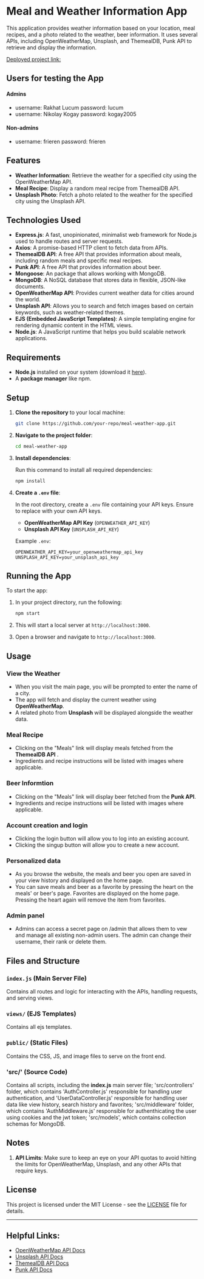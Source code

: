 # Meal and Weather Information App

This application provides weather information based on your location, meal recipes, and a photo related to the weather, beer information. It uses several APIs, including OpenWeatherMap, Unsplash, and ThemealDB, Punk API to retrieve and display the information.

[Deployed project link:](https://backend-148t.onrender.com/)

## Users for testing the App
#### Admins
- username: Rakhat Lucum   password: lucum
- username: Nikolay Kogay  password: kogay2005

#### Non-admins
- username: frieren   password: frieren

## Features

- **Weather Information**: Retrieve the weather for a specified city using the OpenWeatherMap API.
- **Meal Recipe**: Display a random meal recipe from ThemealDB API.
- **Unsplash Photo**: Fetch a photo related to the weather for the specified city using the Unsplash API.

## Technologies Used

- **Express.js**: A fast, unopinionated, minimalist web framework for Node.js used to handle routes and server requests.
- **Axios**: A promise-based HTTP client to fetch data from APIs.
- **ThemealDB API**: A free API that provides information about meals, including random meals and specific meal recipes.
- **Punk API**: A free API that provides information about beer.
- **Mongoose**: An package that allows working with MongoDB.
- **MongoDB**: A NoSQL database that stores data in flexible, JSON-like documents.
- **OpenWeatherMap API**: Provides current weather data for cities around the world.
- **Unsplash API**: Allows you to search and fetch images based on certain keywords, such as weather-related themes.
- **EJS (Embedded JavaScript Templates)**: A simple templating engine for rendering dynamic content in the HTML views.
- **Node.js**: A JavaScript runtime that helps you build scalable network applications.

## Requirements

- **Node.js** installed on your system (download it [here](https://nodejs.org/)).
- A **package manager** like npm.

## Setup

1. **Clone the repository** to your local machine:

    ```bash
    git clone https://github.com/your-repo/meal-weather-app.git
    ```

2. **Navigate to the project folder**:

    ```bash
    cd meal-weather-app
    ```

3. **Install dependencies**:

    Run this command to install all required dependencies:

    ```bash
    npm install
    ```

4. **Create a `.env` file**:

    In the root directory, create a `.env` file containing your API keys. Ensure to replace with your own API keys.

    - **OpenWeatherMap API Key** (`OPENWEATHER_API_KEY`)
    - **Unsplash API Key** (`UNSPLASH_API_KEY`)

    Example `.env`:

    ```
    OPENWEATHER_API_KEY=your_openweathermap_api_key
    UNSPLASH_API_KEY=your_unsplash_api_key
    ```

## Running the App

To start the app:

1. In your project directory, run the following:

    ```bash
    npm start
    ```

2. This will start a local server at `http://localhost:3000`.

3. Open a browser and navigate to `http://localhost:3000`.

## Usage

### View the Weather
- When you visit the main page, you will be prompted to enter the name of a city.
- The app will fetch and display the current weather using **OpenWeatherMap**.
- A related photo from **Unsplash** will be displayed alongside the weather data.

### Meal Recipe
- Clicking on the "Meals" link will display meals fetched from the **ThemealDB API** .
- Ingredients and recipe instructions will be listed with images where applicable.

### Beer Informtion
- Clicking on the "Meals" link will display beer fetched from the **Punk API**.
- Ingredients and recipe instructions will be listed with images where applicable.

### Account creation and login
- Clicking the login button will allow you to log into an existing account.
- Clicking the singup button will allow you to create a new account.

### Personalized data
- As you browse the website, the meals and beer you open are saved in your view history and displayed on the home page.
- You can save meals and beer as a favorite by pressing the heart on the meals' or beer's page. Favorites are displayed on the home page. Pressing the heart again will remove the item from favorites.

### Admin panel
- Admins can access a secret page on /admin that allows them to vew and manage all existing non-admin users. The admin can change their username, their rank or delete them.


## Files and Structure

### `index.js` (Main Server File)

Contains all routes and logic for interacting with the APIs, handling requests, and serving views.

### `views/` (EJS Templates)

Contains all ejs templates.
  
### `public/` (Static Files)
Contains the CSS, JS, and image files to serve on the front end.

### 'src/' (Source Code)
Contains all scripts, including the **index.js** main server file; 'src/controllers' folder, which contains 'AuthController.js' responsible for handling user authentication, and 'UserDataController.js' responsible for handling user data like view history, search history and favorites; 'src/middleware' folder, which contains 'AuthMiddleware.js' responsible for authenthicating the user using cookies and the jwt token; 'src/models', which contains collection schemas for MongoDB.

## Notes

1. **API Limits**: Make sure to keep an eye on your API quotas to avoid hitting the limits for OpenWeatherMap, Unsplash, and any other APIs that require keys.
   
## License

This project is licensed under the MIT License - see the [LICENSE](LICENSE) file for details.

---

## Helpful Links:
- [OpenWeatherMap API Docs](https://openweathermap.org/api)
- [Unsplash API Docs](https://unsplash.com/documentation)
- [ThemealDB API Docs](https://www.themealdb.com/api.php)
- [Punk API Docs](https://github.com/alxiw/punkapi?ref=public_apis)
